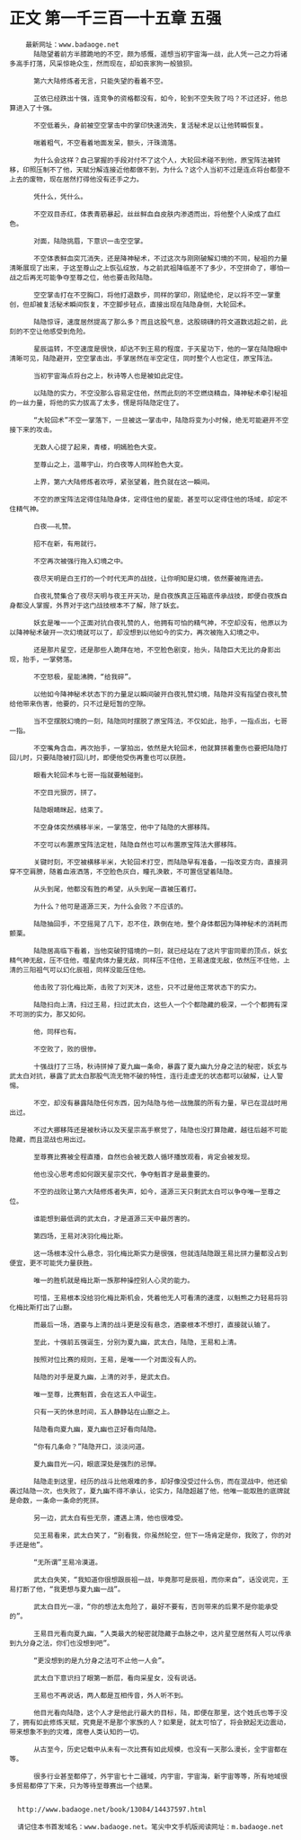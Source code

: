 # 正文 第一千三百一十五章 五强
        最新网址：www.badaoge.net
          陆隐望着前方半膝跪地的不空，颇为感慨，遥想当初宇宙海一战，此人凭一己之力将诸多高手打落，风采惊艳众生，然而现在，却如丧家狗一般狼狈。
      
          第六大陆修炼者无言，只能失望的看着不空。
      
          芷依已经跌出十强，连竞争的资格都没有，如今，轮到不空失败了吗？不过还好，他总算进入了十强。
      
          不空低着头，身前被空空掌击中的掌印快速消失，复活秘术足以让他转瞬恢复。
      
          喘着粗气，不空看着地面发呆，额头，汗珠滴落。
      
          为什么会这样？自己掌握的手段对付不了这个人，大轮回术碰不到他，原宝阵法被转移，印照压制不了他，天赋分解连接近他都做不到，为什么？这个人当初不过是连点将台都登不上去的废物，现在居然打得他没有还手之力。
      
          凭什么，凭什么。
      
          不空双目赤红，体表青筋暴起，丝丝鲜血自皮肤内渗透而出，将他整个人染成了血红色。
      
          对面，陆隐挑眉，下意识一击空空掌。
      
          不空体表鲜血突兀消失，还是降神秘术，不过这次与刚刚破解幻境的不同，秘祖的力量清晰展现了出来，于这至尊山之上恢弘绽放，与之前武祖降临差不了多少，不空拼命了，哪怕一战之后再无可能争夺至尊之位，他也要击败陆隐。
      
          空空掌击打在不空胸口，将他打退数步，同样的掌印，刚猛绝伦，足以将不空一掌重创，但却被复活秘术瞬间恢复，不空脚步轻点，直接出现在陆隐身侧，大轮回术。
      
          陆隐惊讶，速度居然提高了那么多？而且这股气息，这股磅礴的符文道数远超之前，此刻的不空让他感受到危险。
      
          星辰运转，不空速度是很快，却达不到王易的程度，于天星功下，他的一掌在陆隐眼中清晰可见，陆隐避开，空空掌击出，手掌居然在半空定住，同时整个人也定住，原宝阵法。
      
          当初宇宙海点将台之上，秋诗等人也是被如此定住。
      
          以陆隐的实力，不空没那么容易定住他，然而此刻的不空燃烧精血，降神秘术牵引秘祖的一丝力量，将他的实力拔高了太多，愣是将陆隐定住了。
      
          “大轮回术”不空一掌落下，一旦被这一掌击中，陆隐将变为小时候，绝无可能避开不空接下来的攻击。
      
          无数人心提了起来，青楼，明嫣脸色大变。
      
          至尊山之上，温蒂宇山，灼白夜等人同样脸色大变。
      
          上界，第六大陆修炼者欢呼，紧张望着，胜负就在这一瞬间。
      
          不空的原宝阵法定得住陆隐身体，定得住他的星能，甚至可以定得住他的场域，却定不住精气神。
      
          白夜——礼赞。
      
          招不在新，有用就行。
      
          不空再次被强行拖入幻境之中。
      
          夜尽天明是白王打的一个时代无声的战技，让你明知是幻境，依然要被拖进去。
      
          白夜礼赞集合了夜尽天明与夜王开天功，是白夜族真正压箱底传承战技，即便白夜族自身都没人掌握，外界对于这门战技根本不了解，除了妖玄。
      
          妖玄是唯一一个正面对抗白夜礼赞的人，他拥有可怕的精气神，不空却没有，他原以为以降神秘术破开一次幻境就可以了，却没想到以他如今的实力，再次被拖入幻境之中。
      
          还是那片星空，还是那些人跪拜在地，不空脸色剧变，抬头，陆隐巨大无比的身影出现，抬手，一掌劈落。
      
          不空怒极，星能沸腾，“给我碎”。
      
          以他如今降神秘术状态下的力量足以瞬间破开白夜礼赞幻境，陆隐并没有指望白夜礼赞给他带来伤害，他要的，只不过是短暂的空隙。
      
          当不空摆脱幻境的一刻，陆隐同时摆脱了原宝阵法，不仅如此，抬手，一指点出，七哥一指。
      
          不空嘴角含血，再次抬手，一掌拍出，依然是大轮回术，他就算拼着重伤也要把陆隐打回儿时，只要陆隐被打回儿时，即便他受伤再重也可以获胜。
      
          眼看大轮回术与七哥一指就要触碰到。
      
          不空目光狠厉，拼了。
      
          陆隐眼睛眯起，结束了。
      
          不空身体突然横移半米，一掌落空，他中了陆隐的大挪移阵。
      
          不空可以布置原宝阵法定桩，陆隐自然也可以布置原宝阵法大挪移阵。
      
          关键时刻，不空被横移半米，大轮回术打空，而陆隐早有准备，一指改变方向，直接洞穿不空肩膀，随着血液洒落，不空脸色灰白，瞳孔涣散，不可置信望着陆隐。
      
          从头到尾，他都没有胜的希望，从头到尾一直被压着打。
      
          为什么？他可是道源三天，为什么会败？不应该的。
      
          陆隐抽回手，不空摇晃了几下，忍不住，跌倒在地，整个身体都因为降神秘术的消耗而颤栗。
      
          陆隐居高临下看着，当他突破狩猎境的一刻，就已经站在了这片宇宙同辈的顶点，妖玄精气神无敌，压不住他，噬星肉体力量无敌，同样压不住他，王易速度无敌，依然压不住他，上清的三阳祖气可以幻化辰祖，同样没能压住他。
      
          他击败了羽化梅比斯，击败了刘天沐，这些，只不过是他正常状态下的实力。
      
          陆隐扫向上清，扫过王易，扫过武太白，这些人一个个都隐藏的极深，一个个都拥有深不可测的实力，那又如何。
      
          他，同样也有。
      
          不空败了，败的很惨。
      
          十强战打了三场，秋诗拼掉了夏九幽一条命，暴露了夏九幽九分身之法的秘密，妖玄与武太白对抗，暴露了武太白那股气流无物不破的特性，连行走虚无的状态都可以破解，让人警惕。
      
          不空，却没有暴露陆隐任何东西，因为陆隐与他一战施展的所有力量，早已在混战时用出过。
      
          不过大挪移阵还是被秋诗以及天星宗高手察觉了，陆隐也没打算隐藏，越往后越不可能隐藏，而且混战也用出过。
      
          至尊赛比赛被全程直播，自然也会被无数人循环播放观看，肯定会被发现。
      
          他也没心思考虑如何跟天星宗交代，争夺魁首才是最重要的。
      
          不空的战败让第六大陆修炼者失声，如今，道源三天只剩武太白可以争夺唯一至尊之位。
      
          谁能想到最低调的武太白，才是道源三天中最厉害的。
      
          第四场，王易对决羽化梅比斯。
      
          这一场根本没什么悬念，羽化梅比斯实力是很强，但就连陆隐跟王易比拼力量都没占到便宜，更不可能凭力量获胜。
      
          唯一的胜机就是梅比斯一族那种操控别人心灵的能力。
      
          可惜，王易根本没给羽化梅比斯机会，凭着他无人可看清的速度，以魁熊之力轻易将羽化梅比斯打出了山巅。
      
          而最后一场，酒豪与上清的战斗更是没有悬念，酒豪根本不想打，直接就认输了。
      
          至此，十强前五强诞生，分别为夏九幽，武太白，陆隐，王易和上清。
      
          按照对位比赛的规则，王易，是唯一一个对面没有人的。
      
          陆隐的对手是夏九幽，上清的对手，是武太白。
      
          唯一至尊，比赛魁首，会在这五人中诞生。
      
          只有一天的休息时间，五人静静站在山巅之上。
      
          陆隐看向夏九幽，夏九幽也正好看向陆隐。
      
          “你有几条命？”陆隐开口，淡淡问道。
      
          夏九幽目光一闪，眼底深处是强烈的忌惮。
      
          陆隐走到这里，经历的战斗比他艰难的多，却好像没受过什么伤，而在混战中，他还偷袭过陆隐一次，也失败了，夏九幽不得不承认，论实力，陆隐超越了他，他唯一能取胜的底牌就是命数，一条命一条命的死拼。
      
          另一边，武太白有些无奈，遭遇上清，他也很难受。
      
          见王易看来，武太白笑了，“别看我，你虽然轮空，但下一场肯定是你，我败了，你的对手还是他”。
      
          “无所谓”王易冷漠道。
      
          武太白失笑，“我知道你很想跟辰祖一战，毕竟那可是辰祖，而你来自”，话没说完，王易打断了他，“我更想与夏九幽一战”。
      
          武太白目光一凛，“你的想法太危险了，最好不要有，否则带来的后果不是你能承受的”。
      
          王易目光看向夏九幽，“人类最大的秘密就隐藏于血脉之中，这片星空居然有人可以传承到九分身之法，你们也没想到吧”。
      
          “更没想到的是九分身之法可不止他一人会”。
      
          武太白下意识扫了眼第一断层，看向采星女，没有说话。
      
          王易也不再说话，两人都是互相传音，外人听不到。
      
          他目光看向陆隐，这个人才是他此行最大的目标，陆，即便在那里，这个姓氏也等于没了，拥有如此修炼天赋，究竟是不是那个家族的人？如果是，就太可怕了，将会掀起无边震动，带来想象不到的灾难，席卷人类认知的一切。
      
          从古至今，历史记载中从未有一次比赛有如此规模，也没有一天那么漫长，全宇宙都在等。
      
          很多行业甚至都停了，外宇宙七十二疆域，内宇宙，宇宙海，新宇宙等等，所有地域很多贸易都停了下来，只为等待至尊赛出一个结果。
      
      
      http://www.badaoge.net/book/13084/14437597.html
      
      请记住本书首发域名：www.badaoge.net。笔尖中文手机版阅读网址：m.badaoge.net